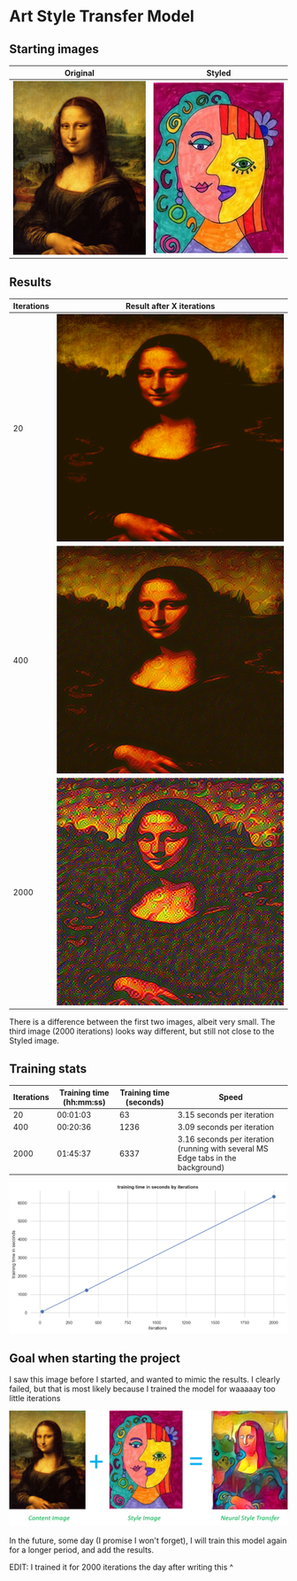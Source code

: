 # Art Style Transfer Model

## Starting images

| Original                                      | Styled                                   |
| --------------------------------------------- | ---------------------------------------- |
| ![original image](./images/rect/original.png) | ![styled image](./images/rect/style.png) |

## Results

| Iterations | Result after X iterations                                                         |
| ---------- | --------------------------------------------------------------------------------- |
| 20         | ![result after 20 iterations](./images/export/stylized_image-20_iterations.png)   |
| 400        | ![result after 400 iterations](./images/export/stylized_image-400_iterations.png) |
| 2000        | ![result after 400 iterations](./images/export/stylized_image-2000_iterations.png) |

There is a difference between the first two images, albeit very small. The third image (2000 iterations) looks way different, but still not close to the Styled image.

## Training stats

| Iterations | Training time (hh:mm:ss) | Training time (seconds) | Speed                                                                            |
| ---------- | ------------------------ | ----------------------- | -------------------------------------------------------------------------------- |
| 20         | 00:01:03                 | 63                      | 3.15 seconds per iteration                                                       |
| 400        | 00:20:36                 | 1236                    | 3.09 seconds per iteration                                                       |
| 2000       | 01:45:37                 | 6337                    | 3.16 seconds per iteration (running with several MS Edge tabs in the background) |

![training time in seconds by iterations](./images/stats/training%20time%20in%20seconds%20by%20iterations.png)

## Goal when starting the project

I saw this image before I started, and wanted to mimic the results. I clearly failed, but that is most likely because I trained the model for waaaaay too little iterations

![goal when starting the project](./images/1531630356496.png)

In the future, some day (I promise I won't forget), I will train this model again for a longer period, and add the results.

EDIT: I trained it for 2000 iterations the day after writing this ^
